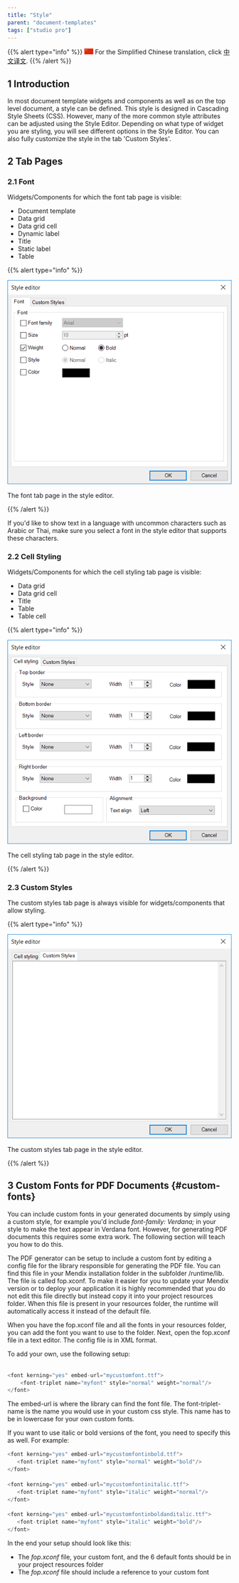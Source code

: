 ```yaml
---
title: "Style"
parent: "document-templates"
tags: ["studio pro"]
---
```


{{% alert type="info" %}}
<img src="attachments/chinese-translation/china.png" style="display: inline-block; margin: 0" /> For the Simplified Chinese translation, click [中文译文](https://cdn.mendix.tencent-cloud.com/documentation/style.pdf).
{{% /alert %}}

## 1 Introduction

In most document template widgets and components as well as on the top level document, a style can be defined. This style is designed in Cascading Style Sheets (CSS). However, many of the more common style attributes can be adjusted using the Style Editor. Depending on what type of widget you are styling, you will see different options in the Style Editor. You can also fully customize the style in the tab 'Custom Styles'.

## 2 Tab Pages

### 2.1 Font

Widgets/Components for which the font tab page is visible:

*   Document template
*   Data grid
*   Data grid cell
*   Dynamic label
*   Title
*   Static label
*   Table

{{% alert type="info" %}}

![](attachments/core/2018-03-01_14-27-27.png)

The font tab page in the style editor.

{{% /alert %}}

If you'd like to show text in a language with uncommon characters such as Arabic or Thai, make sure you select a font in the style editor that supports these characters.

### 2.2 Cell Styling

Widgets/Components for which the cell styling tab page is visible:

*   Data grid
*   Data grid cell
*   Title
*   Table
*   Table cell

{{% alert type="info" %}}

![](attachments/core/2018-03-01_14-29-13.png)

The cell styling tab page in the style editor.

{{% /alert %}}

### 2.3 Custom Styles

The custom styles tab page is always visible for widgets/components that allow styling.

{{% alert type="info" %}}

![](attachments/core/2018-03-01_14-33-46.png)

The custom styles tab page in the style editor.

{{% /alert %}}

## 3 Custom Fonts for PDF Documents {#custom-fonts}

You can include custom fonts in your generated documents by simply using a custom style, for example you'd include _font-family: Verdana;_ in your style to make the text appear in Verdana font. However, for generating PDF documents this requires some extra work. The following section will teach you how to do this.

The PDF generator can be setup to include a custom font by editing a config file for the library responsible for generating the PDF file. You can find this file in your Mendix installation folder in the subfolder /runtime/lib. The file is called fop.xconf.
To make it easier for you to update your Mendix version or to deploy your application it is highly recommended that you do not edit this file directly but instead copy it into your project resources folder. When this file is present in your resources folder, the runtime will automatically access it instead of the default file.

When you have the fop.xconf file and all the fonts in your resources folder, you can add the font you want to use to the folder. Next, open the fop.xconf file in a text editor. The config file is in XML format.

To add your own, use the following setup:

```java

<font kerning="yes" embed-url="mycustomfont.ttf">
    <font-triplet name="myfont" style="normal" weight="normal"/>
</font>
```

The embed-url is where the library can find the font file. The font-triplet-name is the name you would use in your custom css style. This name has to be in lowercase for your own custom fonts.

If you want to use italic or bold versions of the font, you need to specify this as well. For example:

```java
<font kerning="yes" embed-url="mycustomfontinbold.ttf">
   <font-triplet name="myfont" style="normal" weight="bold"/>
</font>

<font kerning="yes" embed-url="mycustomfontinitalic.ttf">
   <font-triplet name="myfont" style="italic" weight="normal"/>
</font>

<font kerning="yes" embed-url="mycustomfontinboldanditalic.ttf">
   <font-triplet name="myfont" style="italic" weight="bold"/>
</font>
```

In the end your setup should look like this:

* The *fop.xconf* file, your custom font, and the 6 default fonts should be in your project resources folder
* The *fop.xconf* file should include a reference to your custom font
